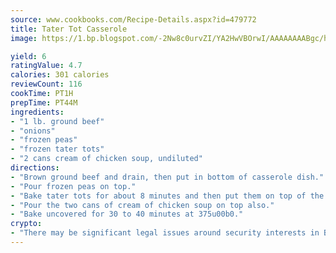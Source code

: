 ```yaml
---
source: www.cookbooks.com/Recipe-Details.aspx?id=479772
title: Tater Tot Casserole
image: https://1.bp.blogspot.com/-2Nw8c0urvZI/YA2HwVBOrwI/AAAAAAAABgc/hcoCuYbLRGghREWYfHLERS8jzKEXzVPXwCLcBGAsYHQ/s154/14.png

yield: 6
ratingValue: 4.7
calories: 301 calories
reviewCount: 116
cookTime: PT1H
prepTime: PT44M
ingredients:
- "1 lb. ground beef"
- "onions"
- "frozen peas"
- "frozen tater tots"
- "2 cans cream of chicken soup, undiluted"
directions:
- "Brown ground beef and drain, then put in bottom of casserole dish."
- "Pour frozen peas on top."
- "Bake tater tots for about 8 minutes and then put them on top of the peas."
- "Pour the two cans of cream of chicken soup on top also."
- "Bake uncovered for 30 to 40 minutes at 375u00b0."
crypto:
- "There may be significant legal issues around security interests in Bitcoin."
---
```

